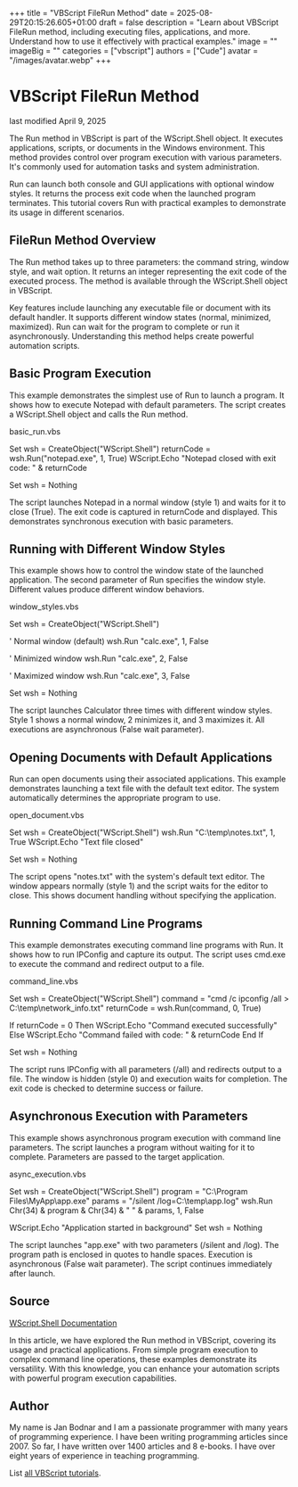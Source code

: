 +++
title = "VBScript FileRun Method"
date = 2025-08-29T20:15:26.605+01:00
draft = false
description = "Learn about VBScript FileRun method, including executing files, applications, and more. Understand how to use it effectively with practical examples."
image = ""
imageBig = ""
categories = ["vbscript"]
authors = ["Cude"]
avatar = "/images/avatar.webp"
+++

# VBScript FileRun Method

last modified April 9, 2025

The Run method in VBScript is part of the WScript.Shell
object. It executes applications, scripts, or documents in the Windows
environment. This method provides control over program execution with various
parameters. It's commonly used for automation tasks and system administration.

Run can launch both console and GUI applications with optional
window styles. It returns the process exit code when the launched program
terminates. This tutorial covers Run with practical examples to
demonstrate its usage in different scenarios.

## FileRun Method Overview

The Run method takes up to three parameters: the command string,
window style, and wait option. It returns an integer representing the exit code
of the executed process. The method is available through the
WScript.Shell object in VBScript.

Key features include launching any executable file or document with its default
handler. It supports different window states (normal, minimized, maximized).
Run can wait for the program to complete or run it asynchronously.
Understanding this method helps create powerful automation scripts.

## Basic Program Execution

This example demonstrates the simplest use of Run to launch a
program. It shows how to execute Notepad with default parameters. The script
creates a WScript.Shell object and calls the Run
method.

basic_run.vbs
  

Set wsh = CreateObject("WScript.Shell")
returnCode = wsh.Run("notepad.exe", 1, True)
WScript.Echo "Notepad closed with exit code: " &amp; returnCode

Set wsh = Nothing

The script launches Notepad in a normal window (style 1) and waits for it to
close (True). The exit code is captured in returnCode and
displayed. This demonstrates synchronous execution with basic parameters.

## Running with Different Window Styles

This example shows how to control the window state of the launched application.
The second parameter of Run specifies the window style. Different
values produce different window behaviors.

window_styles.vbs
  

Set wsh = CreateObject("WScript.Shell")

' Normal window (default)
wsh.Run "calc.exe", 1, False

' Minimized window
wsh.Run "calc.exe", 2, False

' Maximized window
wsh.Run "calc.exe", 3, False

Set wsh = Nothing

The script launches Calculator three times with different window styles. Style 1
shows a normal window, 2 minimizes it, and 3 maximizes it. All executions are
asynchronous (False wait parameter).

## Opening Documents with Default Applications

Run can open documents using their associated applications. This
example demonstrates launching a text file with the default text editor. The
system automatically determines the appropriate program to use.

open_document.vbs
  

Set wsh = CreateObject("WScript.Shell")
wsh.Run "C:\temp\notes.txt", 1, True
WScript.Echo "Text file closed"

Set wsh = Nothing

The script opens "notes.txt" with the system's default text editor. The window
appears normally (style 1) and the script waits for the editor to close. This
shows document handling without specifying the application.

## Running Command Line Programs

This example demonstrates executing command line programs with Run.
It shows how to run IPConfig and capture its output. The script uses cmd.exe to
execute the command and redirect output to a file.

command_line.vbs
  

Set wsh = CreateObject("WScript.Shell")
command = "cmd /c ipconfig /all &gt; C:\temp\network_info.txt"
returnCode = wsh.Run(command, 0, True)

If returnCode = 0 Then
    WScript.Echo "Command executed successfully"
Else
    WScript.Echo "Command failed with code: " &amp; returnCode
End If

Set wsh = Nothing

The script runs IPConfig with all parameters (/all) and redirects output to a
file. The window is hidden (style 0) and execution waits for completion. The
exit code is checked to determine success or failure.

## Asynchronous Execution with Parameters

This example shows asynchronous program execution with command line parameters.
The script launches a program without waiting for it to complete. Parameters are
passed to the target application.

async_execution.vbs
  

Set wsh = CreateObject("WScript.Shell")
program = "C:\Program Files\MyApp\app.exe"
params = "/silent /log=C:\temp\app.log"
wsh.Run Chr(34) &amp; program &amp; Chr(34) &amp; " " &amp; params, 1, False

WScript.Echo "Application started in background"
Set wsh = Nothing

The script launches "app.exe" with two parameters (/silent and /log). The
program path is enclosed in quotes to handle spaces. Execution is asynchronous
(False wait parameter). The script continues immediately after launch.

## Source

[WScript.Shell Documentation](https://learn.microsoft.com/en-us/previous-versions/windows/internet-explorer/ie-developer/scripting-articles/a72y2t1c(v=vs.84))

In this article, we have explored the Run method in VBScript,
covering its usage and practical applications. From simple program execution to
complex command line operations, these examples demonstrate its versatility.
With this knowledge, you can enhance your automation scripts with powerful
program execution capabilities.

## Author

My name is Jan Bodnar and I am a passionate programmer with many years of
programming experience. I have been writing programming articles since 2007. So
far, I have written over 1400 articles and 8 e-books. I have over eight years of
experience in teaching programming.

List [all VBScript tutorials](/vbscript/).